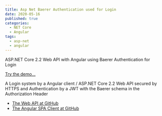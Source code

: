```yaml
---
title: Asp Net Baerer Authentication used for Login
date: 2020-05-16
published: true
categories:
  - NET Core
  - Angular
tags:
  - asp-net
  - angular
---
```



ASP.NET Core 2.2 Web API with Angular using Baerer Authentication for Login

<a href="https://baerer.auth.client.core.persteenolsen.com" target="_blank" title="Baerer Authentication">Try the demo...</a>

<p>A Login system by a Angular client / ASP.NET Core 2.2 Web API secured by HTTPS and Authentication by a JWT with the Baerer schema in the Authorization Header</p>

<ul>
<li><a href="https://github.com/persteenolsen/aspnet-core-jwt-authentication-api" target="_blank">The Web API at GitHub</a></li>
<li><a href="https://github.com/persteenolsen/angular-jwt-authentication-client" target="_blank">The Angular SPA Client at GitHub</a></li>
</ul>
